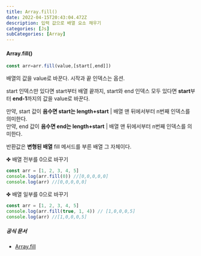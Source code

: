 ```yaml
---
title: Array.fill()
date: 2022-04-15T20:43:04.472Z
description: 입력 값으로 배열 요소 채우기
categories: [Js]
subCategories: [Array]
---
```


<h4 class="title">Array.fill()</h4>

```jsx
const arr=arr.fill(value,[start[,end]])
```

배열의 값을 value로 바꾼다. 시작과 끝 인덱스는 옵션.

start 인덱스만 있다면 start부터 배열 끝까지, start와 end 인덱스 모두 있다면 **start**부터 **end-1**까지의 값을 value로 바꾼다.

만약, start 값이 **음수면 start는 length+start** | 배열 맨 뒤에서부터 n번째 인덱스를 의미한다.<br>
만약, end 값이 **음수면 end는 length+start** | 배열 맨 뒤에서부터 n번째 인덱스를 의미한다.

반환값은 **변형된 배열** fill 메서드를 부른 배열 그 자체이다.

<div class="tab bottom10">✤ 배열 전부를 0으로 바꾸기</div>

```jsx
const arr = [1, 2, 3, 4, 5]
console.log(arr.fill(0)) //[0,0,0,0,0]
console.log(arr) //[0,0,0,0,0]
```

<div class="tab bottom10">✤ 배열 일부를 0으로 바꾸기</div>

```jsx
const arr = [1, 2, 3, 4, 5]
console.log(arr.fill(true, 1, 4)) // [1,0,0,0,5]
console.log(arr) //[1,0,0,0,5]
```

<h5 class="title">공식 문서</h5>

- <a href="https://developer.mozilla.org/ko/docs/Web/JavaScript/Reference/Global_Objects/Array/fill" target="_blank" >Array.fill</a>

